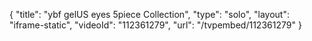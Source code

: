 {
    "title": "ybf gelUS eyes 5piece Collection",
    "type": "solo",
    "layout": "iframe-static",
    "videoId": "112361279",
    "url": "\/tvpembed\/112361279"
}
